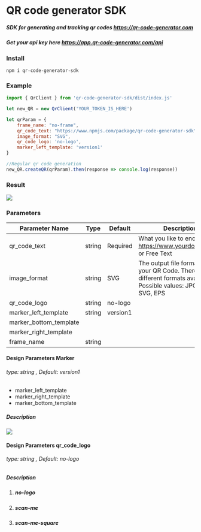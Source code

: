 # QR code generator SDK
##### SDK for generating and tracking qr codes https://qr-code-generator.com
##### Get your api key here https://app.qr-code-generator.com/api 

### Install
```
npm i qr-code-generator-sdk
```


### Example
```javascript
import { QrClient } from 'qr-code-generator-sdk/dist/index.js'

let new_QR = new QrClient('YOUR_TOKEN_IS_HERE')

let qrParam = {
    frame_name: "no-frame",
    qr_code_text: "https://www.npmjs.com/package/qr-code-generator-sdk",
    image_format: "SVG",
    qr_code_logo: 'no-logo',
    marker_left_template: 'version1'
}

//Regular qr code generation
new_QR.createQR(qrParam).then(response => console.log(response))

```
### Result
![](https://i.ibb.co/XXWfg5q/svgviewer-png-output-1.png)



### Parameters 
| Parameter Name  |  Type | Default  |  Description |
| ------------ | ------------ | ------------ | ------------ |
| qr_code_text  | string  | Required  | What you like to encode e.g. https://www.yourdomain.com or Free Text   |
|  image_format |  string | SVG  | The output file format for your QR Code. There are different formats available. Possible values: JPG, PNG, SVG, EPS  |
|  qr_code_logo | string  | no-logo  |   |
|  marker_left_template | string  | version1
| marker_bottom_template |    
| marker_right_template   | 
| frame_name  |  string |   |   |

#### Design Parameters Marker
###### type: string , Default: version1

- marker_left_template
- marker_right_template
- marker_bottom_template

##### Description
![](https://i.ibb.co/bbYQKBy/version-Pic.png)

#### Design Parameters qr_code_logo
###### type: string , Default:  no-logo
##### Description
1. ##### no-logo
2. #####  scan-me
3. ##### scan-me-square
